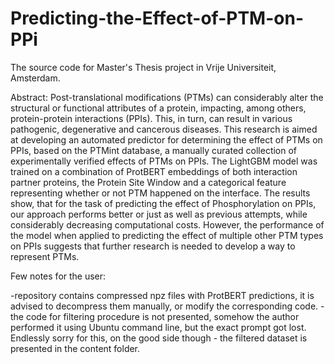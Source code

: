 # Predicting-the-Effect-of-PTM-on-PPi
The source code for Master's Thesis project in Vrije Universiteit, Amsterdam. 

Abstract:
Post-translational modifications (PTMs) can considerably alter the structural or functional attributes of a protein, impacting, among others, protein-protein interactions (PPIs). This, in turn, can result in various pathogenic, degenerative and cancerous diseases. This research is aimed at developing an automated predictor for determining the effect of PTMs on PPIs, based on the PTMint database, a manually curated collection of experimentally verified effects of PTMs on PPIs. The LightGBM model was trained on a combination of ProtBERT embeddings of both interaction partner proteins, the Protein Site Window and a categorical feature representing whether or not PTM happened on the interface. The results show, that for the task of predicting the effect of Phosphorylation on PPIs, our approach performs better or just as well as previous attempts, while considerably decreasing computational costs. However, the performance of the model when applied to predicting the effect of multiple other PTM types on PPIs suggests that further research is needed to develop a way to represent PTMs.

Few notes for the user:

-repository contains compressed npz files with ProtBERT predictions, it is advised to decompress them manually, or modify the corresponding code.
-the code for filtering procedure is not presented, somehow the author performed it using Ubuntu command line, but the exact prompt got lost. Endlessly sorry for this, on the good side though - the filtered dataset is presented in the content folder.
